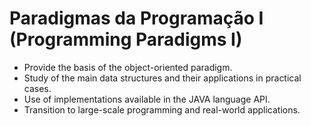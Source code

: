 # Paradigmas da Programação I (Programming Paradigms I)

* Provide the basis of the object-oriented paradigm.
* Study of the main data structures and their applications in practical cases.
* Use of implementations available in the JAVA language API.
* Transition to large-scale programming and real-world applications.
